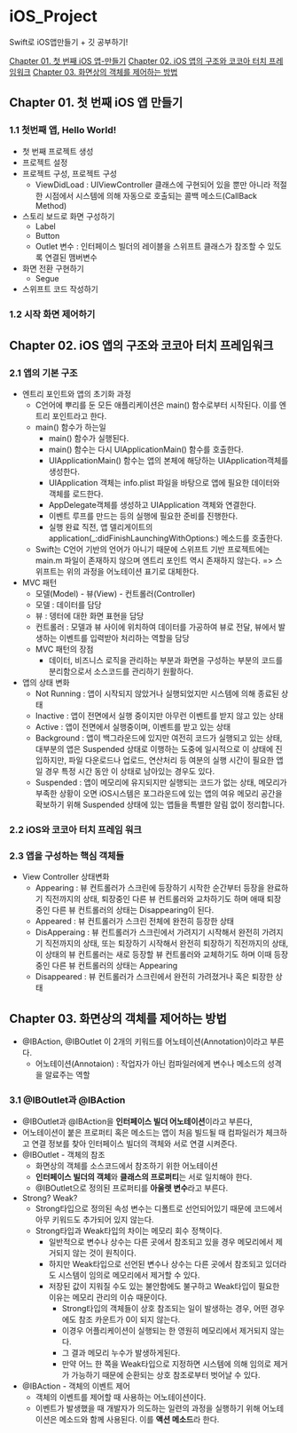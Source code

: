 # iOS_Project

Swift로 iOS앱만들기 + 깃 공부하기!

[Chapter 01. 첫 번째 iOS 앱-만들기](#Chapter-01.-첫-번째-iOS-앱-만들기)
[Chapter 02. iOS 앱의 구조와 코코아 터치 프레임워크](#Chapter-02.-iOS-앱의-구조와-코코아-터치-프레임워크)
[Chapter 03. 화면상의 객체를 제어하는 방법](#Chapter-03.-화면상의-객체를-제어하는-방법)

## Chapter 01. 첫 번째 iOS 앱 만들기

### 1.1 첫번째 앱, Hello World!

- 첫 번째 프로젝트 생성
- 프로젝트 설정
- 프로젝트 구성, 프로젝트 구성
  - ViewDidLoad : UIViewController 클래스에 구현되어 있을 뿐만 아니라 적절한 시점에서 시스템에 의해 자동으로 호출되는 콜백 메소드(CallBack Method)
- 스토리 보드로 화면 구성하기
  - Label
  - Button
  - Outlet 변수 : 인터페이스 빌더의 레이블을 스위프트 클래스가 참조할 수 있도록 연결된 맴버변수 
- 화면 전환 구현하기 
  - Segue
- 스위프트 코드 작성하기

### 1.2 시작 화면 제어하기

## Chapter 02. iOS 앱의 구조와 코코아 터치 프레임워크

### 2.1 앱의 기본 구조

- 엔트리 포인트와 앱의 초기화 과정 
  - C언어에 뿌리를 둔 모든 애플리케이션은 main() 함수로부터 시작된다. 이를 엔트리 포인트라고 한다.
  - main() 함수가 하는일 
    - main() 함수가 실행된다.
    - main() 함수는 다시 UIApplicationMain() 함수를 호출한다.
    - UIApplicationMain() 함수는 앱의 본체에 해당하는 UIApplication객체를 생성한다.
    - UIApplication 객체는 info.plist 파일을 바탕으로 앱에 필요한 데이터와 객체를 로드한다.
    - AppDelegate객체를 생성하고 UIApplication 객체와 연결한다.
    - 이벤트 루프를 만드는 등의 실행에 필요한 준비를 진행한다.
    - 실행 완료 직전, 앱 델리게이트의 application(_:didFinishLaunchingWithOptions:) 메소드를 호출한다.
  - Swift는 C언어 기반의 언어가 아니기 때문에 스위프트 기반 프로젝트에는 main.m 파일이 존재하지 않으며 엔트리 포인트 역시 존재하지 않는다. => 스위프트는 위의 과정을 어노테이션 표기로 대체한다.
- MVC 패턴
  - 모델(Model) - 뷰(View) - 컨트롤러(Controller)
  - 모델 : 데이터를 담당
  - 뷰 : 뎅터에 대한 화면 표현을 담당
  - 컨트롤러 : 모델과 뷰 사이에 위치하여 데이터를 가공하여 뷰로 전달, 뷰에서 발생하는 이벤트를 입력받아 처리하는 역할을 담당
  - MVC 패턴의 장점
    - 데이터, 비즈니스 로직을 관리하는 부분과 화면을 구성하는 부분의 코드를 분리함으로서 소스코드를 관리하기 원활하다.
- 앱의 상태 변화
  - Not Running : 앱이 시작되지 않았거나 실행되었지만 시스템에 의해 종료된 상태
  - Inactive : 앱이 전면에서 실행 중이지만 아무런 이벤트를 받지 않고 있는 상태
  - Active : 앱이 전면에서 실행중이며, 이벤트를 받고 있는 상태
  - Background : 앱이 백그라운드에 있지만 여전히 코드가 실행되고 있는 상태, 대부분의 앱은 Suspended 상태로 이행하는 도중에 일시적으로 이 상태에 진입하지만, 파일 다운로드나 업로드, 연산처리 등 여분의 실행 시간이 필요한 앱일 경우 특정 시간 동안 이 상태로 남아있는 경우도 있다.
  - Suspended : 앱이 메모리에 유지되지만 실행되는 코드가 없는 상태, 메모리가 부족한 상황이 오면 iOS시스템은 포그라운드에 있는 앱의 여유 메모리 공간을 확보하기 위해 Suspended 상태에 있는 앱들을 특별한 알림 없이 정리합니다. 

### 2.2 iOS와 코코아 터치 프레임 워크

### 2.3 앱을 구성하는 핵심 객체들

- View Controller 상태변화
  - Appearing : 뷰 컨트롤러가 스크린에 등장하기 시작한 순간부터 등장을 완료하기 직전까지의 상태, 퇴장중인 다른 뷰 컨트롤러와 교차하기도 하며 애때 퇴장 중인 다른 뷰 컨트롤러의 상태는 Disappearing이 된다.
  - Appeared : 뷰 컨트롤러가 스크린 전체에 완전히 등장한 상태
  - DisApperaing : 뷰 컨트롤러가 스크린에서 가려지기 시작해서 완전히 가려지기 직전까지의 상태, 또는 퇴장하기 시작해서 완전히 퇴장하기 직전까지의 상태, 이 상태의 뷰 컨트롤러는 새로 등장할 뷰 컨트롤러와 교체하기도 하며 이때 등장 중인 다른 뷰 컨트롤러의 상태는 Appearing
  - Disappeared : 뷰 컨트롤러가 스크린에서 완전히 가려졌거나 혹은 퇴장한 상태



## Chapter 03. 화면상의 객체를 제어하는 방법

- @IBAction, @IBOutlet 이 2개의 키워드를 어노테이션(Annotation)이라고 부른다.
  - 어노테이션(Annotaion) : 작업자가 아닌 컴파일러에게 변수나 메소드의 성격을 알료주는 역할

### 3.1 @IBOutlet과 @IBAction

-  @IBOutlet과 @IBAction을 **인터페이스 빌더 어노테이션**이라고 부른다,
  - 어노테이션이 붙은 프로퍼티 혹은 메소드는 앱이 처음 빌드될 때 컴파일러가 체크하고 연결 정보를 찾아 인터페이스 빌더의 객체와 서로 연결 시켜준다.
- @IBOutlet - 객체의 참조
  - 화면상의 객체를 소스코드에서 참조하기 위한 어노테이션
  - **인터페이스 빌더의 객체**와 **클래스의 프로퍼티**는 서로 일치해야 한다.
  - @IBOutlet으로 정의된 프로퍼티를 **아울렛 변수**라고 부른다.
- Strong? Weak?
  - Strong타입으로 정의된 속성 변수는 디폴트로 선언되어있기 때문에 코드에서 아무 키워드도 추가되어 있지 않는다.
  - Strong타입과 Weak타입의 차이는 메모리 회수 정책이다.
    - 일반적으로 변수나 상수는 다른 곳에서 참조되고 있을 경우 메모리에서 제거되지 않는 것이 원칙이다.
    - 하지만 Weak타입으로 선언된 변수나 상수는 다른 곳에서 참조되고 있더라도 시스템이 임의로 메모리에서 제거할 수 있다.
    - 저장된 값이 지워질 수도 있는 불안함에도 불구하고 Weak타입이 필요한 이유는 메모리 관리의 이슈 때문이다.
      - Strong타입의 객체들이 상호 참조되는 일이 발생하는 경우, 어떤 경우에도 참조 카운트가 0이 되지 않는다.
      - 이경우 어플리케이션이 실행되는 한 영원히 메모리에서 제거되지 않는다.
      - 그 결과 메모리 누수가 발생하게된다.
      - 만약 어느 한 쪽을 Weak타입으로 지정하면 시스템에 의해 임의로 제거가 가능하기 때문에 순환되는 상호 참조로부터 벗어날 수 있다.
- @IBAction - 객체의 이벤트 제어
  - 객체의 이벤트를 제어할 때 사용하는 어노테이션이다.
  - 이벤트가 발생했을 때 개발자가 의도하는 일련의 과정을 실행하기 위해 어노테이션은 메소드와 함께 사용된다. 이를 **액션 메소드**라 한다.



